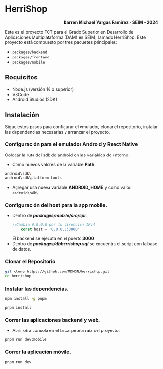 # HerriShop

<p style="text-align: right; font-weight: bold">
  Darren Michael Vargas Ramirez - SEIM - 2024
</p>

Este es el proyecto FCT para el Grado Superior en Desarrollo de Aplicaciones Multiplataforma (DAM) en SEIM, llamado HerriShop. Este proyecto está compuesto por tres paquetes principales:

- `packages/backend`
- `packages/frontend`
- `packages/mobile`

## Requisitos

- Node.js (versión 16 o superior)
- VSCode
- Android Studios (SDK)

## Instalación

Sigue estos pasos para configurar el emulador, clonar el repositorio, instalar las dependencias necesarias y arrancar el proyecto.

### Configuración para el emulador Android y React Native
Colocar la ruta del sdk de android en las variables de entorno:

- Como nuevos valores de la variable __Path__:

```bash
android\sdk\
android\sdk\platform-tools
```

- Agregar una nueva variable __ANDROID_HOME__ y como valor:
        ```
        android\sdk\
        ```
### Configuración del host para la app mobile.
- Dentro de ___packages/mobile/src/api___.
    ```ts
    //Cambia 0.0.0.0 por tu dirección IPv4
        const host = '0.0.0.0:3000'
    ```
    El backend se ejecuta en el puerto __3000__
- Dentro de ___packages/dbherrishop.sql___ se encuentra el script con la base de datos.
### Clonar el Repositorio

```bash
git clone https://github.com/MDMGN/herrishop.git
cd herrishop
```

### Instalar las dependencias.

```bash
npm install -g pnpm
```


```bash
pnpm install
```

### Correr  las aplicaciones backend y web.
 - Abrir otra consola en el la carpeteta raíz del proyecto.

```bash
pnpm run dev:mobile
```

### Correr  la aplicación móvile.

```bash
pnpm run dev
```
